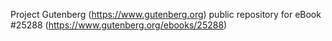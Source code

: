 Project Gutenberg (https://www.gutenberg.org) public repository for eBook #25288 (https://www.gutenberg.org/ebooks/25288)
